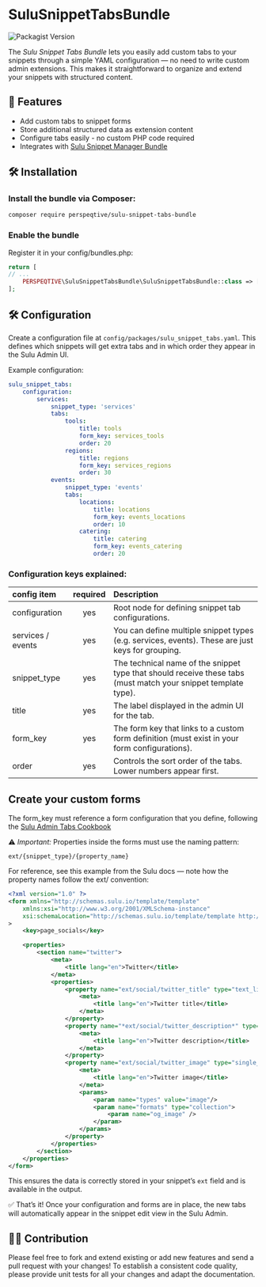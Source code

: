 # SuluSnippetTabsBundle
![Packagist Version](https://img.shields.io/packagist/v/perspeqtive/sulu-snippet-tabs-bundle)

The *Sulu Snippet Tabs Bundle* lets you easily add custom tabs to your snippets through a simple YAML configuration — no need to write custom admin extensions. This makes it straightforward to organize and extend your snippets with structured content.

## 🚀 Features
- Add custom tabs to snippet forms
- Store additional structured data as extension content
- Configure tabs easily - no custom PHP code required
- Integrates with [Sulu Snippet Manager Bundle](https://github.com/perspeqtive/sulu-snippet-tabs-bundle)

## 🛠️ Installation
### Install the bundle via Composer:

```bash
composer require perspeqtive/sulu-snippet-tabs-bundle
```

### Enable the bundle

Register it in your config/bundles.php:

```php
return [
// ...
    PERSPEQTIVE\SuluSnippetTabsBundle\SuluSnippetTabsBundle::class => ['all' => true],
];
```

## 🛠️ Configuration
Create a configuration file at `config/packages/sulu_snippet_tabs.yaml`.
This defines which snippets will get extra tabs and in which order they appear in the Sulu Admin UI.

Example configuration:
```yaml
sulu_snippet_tabs:
    configuration:
        services:
            snippet_type: 'services'
            tabs:
                tools:
                    title: tools
                    form_key: services_tools
                    order: 20
                regions:
                    title: regions
                    form_key: services_regions
                    order: 30
            events:
                snippet_type: 'events'
                tabs:
                    locations:
                        title: locations
                        form_key: events_locations
                        order: 10
                    catering:
                        title: catering
                        form_key: events_catering
                        order: 20
```

### Configuration keys explained:
| config item       | required | Description                                                                                                     |
|:------------------|:--------:|:----------------------------------------------------------------------------------------------------------------|
| configuration     |   yes    | 	Root node for defining snippet tab configurations.                                                             |
| services / events |   yes    | 	You can define multiple snippet types (e.g. services, events). These are just keys for grouping.               |
| snippet_type      |   yes    | 	The technical name of the snippet type that should receive these tabs (must match your snippet template type). |
| title             |   yes    | 	The label displayed in the admin UI for the tab.                                                               |
| form_key          |   yes    | The form key that links to a custom form definition (must exist in your form configurations).                   |
| order             |   yes    | Controls the sort order of the tabs. Lower numbers appear first.                                                |


## Create your custom forms
The form_key must reference a form configuration that you define, following the [Sulu Admin Tabs Cookbook](https://docs.sulu.io/en/2.5/cookbook/add-admin-tabs.html.)

⚠️ *Important:* 
Properties inside the forms must use the naming pattern:

```
ext/{snippet_type}/{property_name}
```

For reference, see this example from the Sulu docs — note how the property names follow the ext/ convention:

```xml
<?xml version="1.0" ?>
<form xmlns="http://schemas.sulu.io/template/template"
    xmlns:xsi="http://www.w3.org/2001/XMLSchema-instance"
    xsi:schemaLocation="http://schemas.sulu.io/template/template http://schemas.sulu.io/template/form-1.0.xsd"
>
    <key>page_socials</key>

    <properties>
        <section name="twitter">
            <meta>
                <title lang="en">Twitter</title>
            </meta>
            <properties>
                <property name="ext/social/twitter_title" type="text_line">❗️
                    <meta>
                        <title lang="en">Twitter title</title>
                    </meta>
                </property>
                <property name="*ext/social/twitter_description*" type="text_line">❗️
                    <meta>
                        <title lang="en">Twitter description</title>
                    </meta>
                </property>
                <property name="ext/social/twitter_image" type="single_media_selection">❗
                    <meta>
                        <title lang="en">Twitter image</title>
                    </meta>
                    <params>
                        <param name="types" value="image"/>
                        <param name="formats" type="collection">
                            <param name="og_image" />
                        </param>
                    </params>
                </property>
            </properties>
        </section>
    </properties>
</form>
```
This ensures the data is correctly stored in your snippet’s `ext` field and is available in the output.

✅ That’s it! Once your configuration and forms are in place, the new tabs will automatically appear in the snippet edit view in the Sulu Admin.

## 👩‍🍳 Contribution

Please feel free to fork and extend existing or add new features and send a pull request with your changes! To establish a consistent code quality, please provide unit tests for all your changes and adapt the documentation.